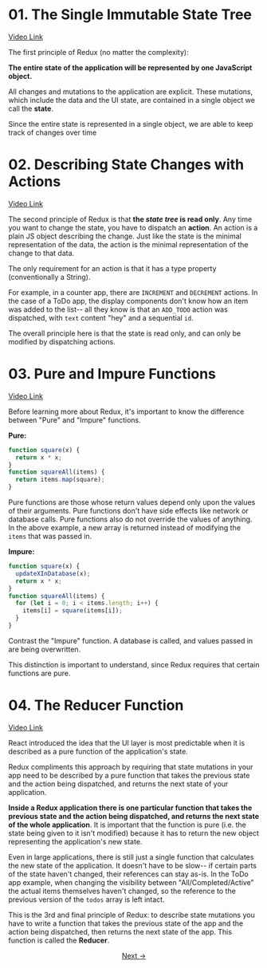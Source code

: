 # 01. The Single Immutable State Tree
[Video Link](https://egghead.io/lessons/javascript-redux-the-single-immutable-state-tree?series=getting-started-with-redux)

The first principle of Redux (no matter the complexity):

**The entire state of the application will be represented by one JavaScript object.**

All changes and mutations to the application are explicit.
These mutations, which include the data and the UI state, are contained in a single object we call the **state**.

Since the entire state is represented in a single object, we are able to keep track of changes over time

# 02. Describing State Changes with Actions
[Video Link](https://egghead.io/lessons/javascript-redux-describing-state-changes-with-actions?series=getting-started-with-redux)

The second principle of Redux is that **the *state tree* is read only**.
Any time you want to change the state, you have to dispatch an **action**. An action is a plain JS object describing the change. Just like the state is the minimal representation of the data, the action is the minimal representation of the change to that data.

The only requirement for an action is that it has a type property (conventionally a String).

For example, in a counter app, there are `INCREMENT` and `DECREMENT` actions. In the case of a ToDo app, the display components don't know how an item was added to the list-- all they know is that an `ADD_TODO` action was dispatched, with `text` content "hey" and a sequential `id`.

The overall principle here is that the state is read only, and can only be modified by dispatching actions.

# 03. Pure and Impure Functions
[Video Link](https://egghead.io/lessons/javascript-redux-pure-and-impure-functions)

Before learning more about Redux, it's important to know the difference between "Pure" and "Impure" functions.

**Pure:**
```JavaScript
function square(x) {
  return x * x;
}
function squareAll(items) {
  return items.map(square);
}
```
Pure functions are those whose return values depend only upon the values of their arguments. Pure functions don't have side effects like network or database calls. Pure functions also do not override the values of anything. In the above example, a new array is returned instead of modifying the `items` that was passed in.

**Impure:**
```JavaScript
function square(x) {
  updateXInDatabase(x);
  return x * x;
}
function squareAll(items) {
  for (let i = 0; i < items.length; i++) {
    items[i] = square(items[i]);
  }
}
```
Contrast the "Impure" function. A database is called, and values passed in are being overwritten.

This distinction is important to understand, since Redux requires that certain functions are pure.

# 04. The Reducer Function
[Video Link](https://egghead.io/lessons/javascript-redux-the-reducer-function)

React introduced the idea that the UI layer is most predictable when it is described as a pure function of the application's state.

Redux compliments this approach by requiring that state mutations in your app need to be described by a pure function that takes the previous state and the action being dispatched, and returns the next state of your application.

**Inside a Redux application there is one particular function that takes the previous state and the action being dispatched, and returns the next state of the whole application**. It is important that the function is pure (i.e. the state being given to it isn't modified) because it has to return the new object representing the application's new state.

Even in large applications, there is still just a single function that calculates the new state of the application. It doesn't have to be slow-- if certain parts of the state haven't changed, their references can stay as-is. In the ToDo app example, when changing the visibility between "All/Completed/Active" the actual items themselves haven't changed, so the reference to the previous version of the `todos` array is left intact.

This is the 3rd and final principle of Redux: to describe state mutations you have to write a function that takes the previous state of the app and the action being dispatched, then returns the next state of the app. This function is called the **Reducer**.


<p align="center">
<a href="https://github.com/tayiorbeii/egghead.io_redux_course_notes/blob/master/02-Reducer_and_Store.md">Next -></a>
</p>
